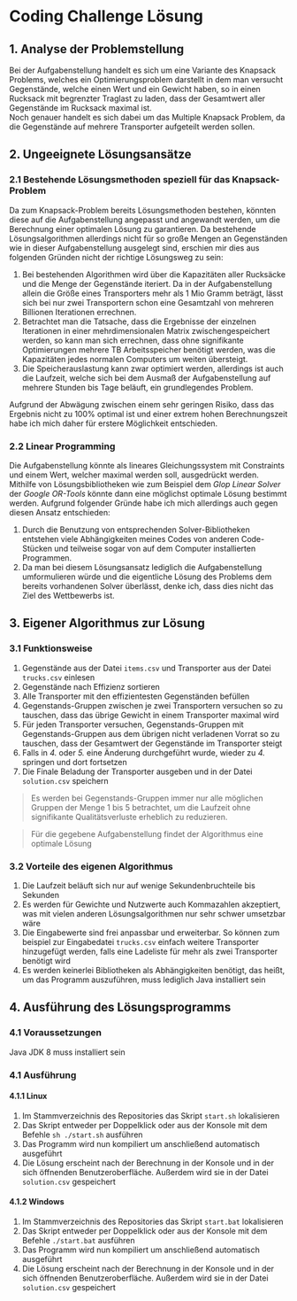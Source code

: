 # Coding Challenge Lösung
## 1. Analyse der Problemstellung
Bei der Aufgabenstellung handelt es sich um eine Variante des Knapsack Problems, welches ein Optimierungsproblem darstellt in dem man versucht Gegenstände, welche einen Wert und ein Gewicht haben, so in einen Rucksack mit begrenzter Traglast zu laden, dass der Gesamtwert aller Gegenstände im Rucksack maximal ist.  
Noch genauer handelt es sich dabei um das Multiple Knapsack Problem, da die Gegenstände auf mehrere Transporter aufgeteilt werden sollen.

## 2. Ungeeignete Lösungsansätze
### 2.1 Bestehende Lösungsmethoden speziell für das Knapsack-Problem
Da zum Knapsack-Problem bereits Lösungsmethoden bestehen, könnten diese auf die Aufgabenstellung angepasst und angewandt werden, um die Berechnung einer optimalen Lösung zu garantieren. Da bestehende Lösungsalgorithmen allerdings nicht für so große Mengen an Gegenständen wie in dieser Aufgabenstellung ausgelegt sind, erschien mir dies aus folgenden Gründen nicht der richtige Lösungsweg zu sein:

1. Bei bestehenden Algorithmen wird über die Kapazitäten aller Rucksäcke und die Menge der Gegenstände iteriert. Da in der Aufgabenstellung allein die Größe eines Transporters mehr als 1 Mio Gramm beträgt, lässt sich bei nur zwei Transportern schon eine Gesamtzahl von mehreren Billionen Iterationen errechnen.
2. Betrachtet man die Tatsache, dass die Ergebnisse der einzelnen Iterationen in einer mehrdimensionalen Matrix zwischengespeichert werden, so kann man sich errechnen, dass ohne signifikante Optimierungen mehrere TB Arbeitsspeicher benötigt werden, was die Kapazitäten jedes normalen Computers um weiten übersteigt.
3. Die Speicherauslastung kann zwar optimiert werden, allerdings ist auch die Laufzeit, welche sich bei dem Ausmaß der Aufgabenstellung auf mehrere Stunden bis Tage beläuft, ein grundlegendes Problem.

Aufgrund der Abwägung zwischen einem sehr geringen Risiko, dass das Ergebnis nicht zu 100% optimal ist und einer extrem hohen Berechnungszeit habe ich mich daher für erstere Möglichkeit entschieden. 

### 2.2 Linear Programming
Die Aufgabenstellung könnte als lineares Gleichungssystem mit Constraints und einem Wert, welcher maximal werden soll, ausgedrückt werden. Mithilfe von Lösungsbibliotheken wie zum Beispiel dem *Glop Linear Solver* der *Google OR-Tools* könnte dann eine möglichst optimale Lösung bestimmt werden. Aufgrund folgender Gründe habe ich mich allerdings auch gegen diesen Ansatz entschieden:

1. Durch die Benutzung von entsprechenden Solver-Bibliotheken entstehen viele Abhängigkeiten meines Codes von anderen Code-Stücken und teilweise sogar von auf dem Computer installierten Programmen.
2. Da man bei diesem Lösungsansatz lediglich die Aufgabenstellung umformulieren würde und die eigentliche Lösung des Problems dem bereits vorhandenen Solver überlässt, denke ich, dass dies nicht das Ziel des Wettbewerbs ist.

## 3. Eigener Algorithmus zur Lösung
### 3.1 Funktionsweise
1. Gegenstände aus der Datei `items.csv` und Transporter aus der Datei `trucks.csv` einlesen
2. Gegenstände nach Effizienz sortieren  
3. Alle Transporter mit den effizientesten Gegenständen befüllen  
4. Gegenstands-Gruppen zwischen je zwei Transportern versuchen so zu tauschen, dass das übrige Gewicht in einem Transporter maximal wird
5. Für jeden Transporter versuchen, Gegenstands-Gruppen mit Gegenstands-Gruppen aus dem übrigen nicht verladenen Vorrat so zu tauschen, dass der Gesamtwert der Gegenstände im Transporter steigt  
6. Falls in *4.* oder *5.* eine Änderung durchgeführt wurde, wieder zu *4.* springen und dort fortsetzen  
7. Die Finale Beladung der Transporter ausgeben und in der Datei `solution.csv` speichern

> Es werden bei Gegenstands-Gruppen immer nur alle möglichen Gruppen der Menge 1 bis 5 betrachtet, um die Laufzeit ohne signifikante Qualitätsverluste erheblich zu reduzieren.

> Für die gegebene Aufgabenstellung findet der Algorithmus eine optimale Lösung

### 3.2 Vorteile des eigenen Algorithmus
1. Die Laufzeit beläuft sich nur auf wenige Sekundenbruchteile bis Sekunden
2. Es werden für Gewichte und Nutzwerte auch Kommazahlen akzeptiert, was mit vielen anderen Lösungsalgorithmen nur sehr schwer umsetzbar wäre
3. Die Eingabewerte sind frei anpassbar und erweiterbar. So können zum beispiel zur Eingabedatei `trucks.csv` einfach weitere Transporter hinzugefügt werden, falls eine Ladeliste für mehr als zwei Transporter benötigt wird 
4. Es werden keinerlei Bibliotheken als Abhängigkeiten benötigt, das heißt, um das Programm auszuführen, muss lediglich Java installiert sein

## 4. Ausführung des Lösungsprogramms
### 4.1 Voraussetzungen
Java JDK 8 muss installiert sein

### 4.1 Ausführung
#### 4.1.1 Linux
1. Im Stammverzeichnis des Repositories das Skript `start.sh` lokalisieren
2. Das Skript entweder per Doppelklick oder aus der Konsole mit dem Befehle `sh ./start.sh` ausführen
3. Das Programm wird nun kompiliert um anschließend automatisch ausgeführt
4. Die Lösung erscheint nach der Berechnung in der Konsole und in der sich öffnenden Benutzeroberfläche. Außerdem wird sie in der Datei `solution.csv` gespeichert

#### 4.1.2 Windows
1. Im Stammverzeichnis des Repositories das Skript `start.bat` lokalisieren
2. Das Skript entweder per Doppelklick oder aus der Konsole mit dem Befehle `./start.bat` ausführen
3. Das Programm wird nun kompiliert um anschließend automatisch ausgeführt
4. Die Lösung erscheint nach der Berechnung in der Konsole und in der sich öffnenden Benutzeroberfläche. Außerdem wird sie in der Datei `solution.csv` gespeichert
